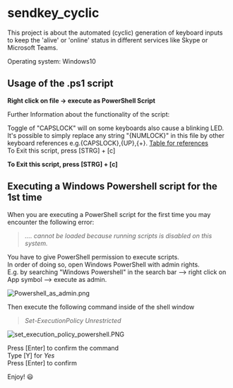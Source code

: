 # sendkey_cyclic
This project is about the automated (cyclic) generation of keyboard inputs to keep the 'alive' or 'online'  status in different services like Skype or Microsoft Teams.   

Operating system: Windows10

## Usage of the .ps1 script
**Right click on file -> execute as PowerShell Script**

Further Information about the functionality of the script:

Toggle of "CAPSLOCK" will on some keyboards also cause a blinking LED.  
It's possible to simply replace any string "{NUMLOCK}" in this file by other keyboard references e.g.{CAPSLOCK},{UP},{+}. [Table for references](https://devguru.com/content/technologies/wsh/wshshell-sendkeys.html)     
To Exit this script, press [STRG] + [c]   

**To Exit this script, press [STRG] + [c]**


## Executing a Windows Powershell script for the 1st time
When you are executing a PowerShell script for the first time you may encounter the following error:

> *.... cannot be loaded because running scripts is disabled on this system.*   

You have to give PowerShell permission to execute scripts.  
In order of doing so, open Windows PowerShell with admin rights.    
E.g. by searching "Windows Powershell" in the search bar --> right click on App symbol --> execute as admin.

![Powershell_as_admin.png](https://github.com/J-Mildenberger/sendkey_cyclic/blob/main/images/Powershell_as_admin.png?raw=true)

Then execute the following command inside of the shell window

> *Set-ExecutionPolicy Unrestricted*  

![set_execution_policy_powershell.PNG](https://github.com/J-Mildenberger/sendkey_cyclic/blob/main/images/set_execution_policy_powershell.PNG?raw=true)


Press [Enter] to confirm the command   
Type [Y] for *Yes*  
Press [Enter] to confirm 



Enjoy! :smiley:
